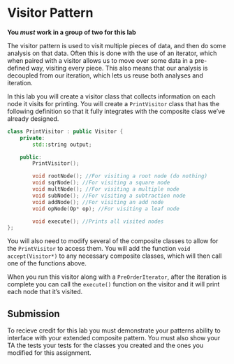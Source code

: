 # Visitor Pattern

**You *must* work in a group of two for this lab**

The visitor pattern is used to visit multiple pieces of data, and then do some analysis on that data. Often this is done with the use of an iterator, which when paired with a visitor allows us to move over some data in a pre-defined way, visiting every piece. This also means that our analysis is decoupled from our iteration, which lets us reuse both analyses and iteration.

In this lab you will create a visitor class that collects information on each node it visits for printing. You will create a `PrintVisitor` class that has the following definition so that it fully integrates with the composite class we’ve already designed.

```c++
class PrintVisitor : public Visitor {
    private:
        std::string output;

    public:
        PrintVisitor();

        void rootNode(); //For visiting a root node (do nothing)
        void sqrNode(); //For visiting a square node
        void multNode(); //For visiting a multiple node
        void subNode(); //For visiting a subtraction node
        void addNode(); //For visiting an add node
        void opNode(Op* op); //For visiting a leaf node

        void execute(); //Prints all visited nodes
};
```

You will also need to modify several of the composite classes to allow for the `PrintVisitor` to access them. You will add the function `void accept(Visitor*)` to any necessary composite classes, which will then call one of the functions above.

When you run this visitor along with a `PreOrderIterator`, after the iteration is complete you can call the `execute()` function on the visitor and it will print each node that it’s visited.

## Submission

To recieve credit for this lab you must demonstrate your patterns ability to interface with your extended composite pattern. You must also show your TA the tests your tests for the classes you created and the ones you modified for this assignment.

